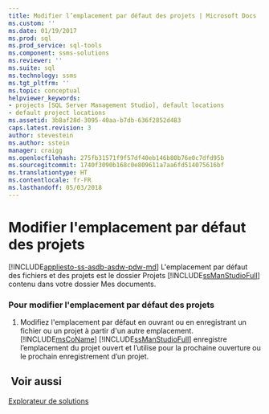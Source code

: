 ```yaml
---
title: Modifier l’emplacement par défaut des projets | Microsoft Docs
ms.custom: ''
ms.date: 01/19/2017
ms.prod: sql
ms.prod_service: sql-tools
ms.component: ssms-solutions
ms.reviewer: ''
ms.suite: sql
ms.technology: ssms
ms.tgt_pltfrm: ''
ms.topic: conceptual
helpviewer_keywords:
- projects [SQL Server Management Studio], default locations
- default project locations
ms.assetid: 3b8af28d-3095-40aa-b7db-636f2852d483
caps.latest.revision: 3
author: stevestein
ms.author: sstein
manager: craigg
ms.openlocfilehash: 275fb31571f9f57df40eb146b80b76e0c7dfd95b
ms.sourcegitcommit: 1740f3090b168c0e809611a7aa6fd514075616bf
ms.translationtype: HT
ms.contentlocale: fr-FR
ms.lasthandoff: 05/03/2018
---
```

# <a name="change-the-default-location-for-projects"></a>Modifier l'emplacement par défaut des projets
[!INCLUDE[appliesto-ss-asdb-asdw-pdw-md](../../includes/appliesto-ss-asdb-asdw-pdw-md.md)]
L'emplacement par défaut des fichiers et des projets est le dossier Projets [!INCLUDE[ssManStudioFull](../../includes/ssmanstudiofull_md.md)] contenu dans votre dossier Mes documents.  
  
### <a name="to-change-the-default-location-for-projects"></a>Pour modifier l'emplacement par défaut des projets  
  
1.  Modifiez l'emplacement par défaut en ouvrant ou en enregistrant un fichier ou un projet à partir d'un autre emplacement. [!INCLUDE[msCoName](../../includes/msconame_md.md)] [!INCLUDE[ssManStudioFull](../../includes/ssmanstudiofull_md.md)] enregistre l’emplacement du projet ouvert et l’utilise pour la prochaine ouverture ou le prochain enregistrement d’un projet.  
  
## <a name="see-also"></a> Voir aussi  
[Explorateur de solutions](../../ssms/solution/solution-explorer.md)  
  
